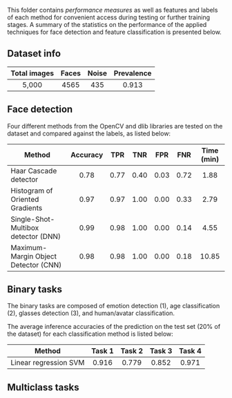 This folder contains _performance measures_ as well as features and labels of each method 
for convenient access during testing or further training stages. A summary of the statistics
on the performance of the applied techniques for face detection and feature classification 
is presented below.

## Dataset info

| Total images | Faces | Noise | Prevalence |
|:------------:|:-----:|:-----:|:----------:|
|    5,000     |  4565 |  435  |   0.913    |

## Face detection
Four different methods from the OpenCV and dlib libraries are tested on the dataset and compared against the labels, 
as listed below:

|                 Method               | Accuracy |  TPR  | TNR | FPR | FNR  | Time (min) |
| ------------------------------------ |:--------:|:-----:|:-----:|:-----:|:----:|:-----:|
| Haar Cascade detector                |   0.78   |  0.77 | 0.40 | 0.03 | 0.72 | 1.88  |
| Histogram of Oriented Gradients      |   0.97   |  0.97 | 1.00 | 0.00 | 0.33 | 2.79  |
| Single-Shot-Multibox detector (DNN)  |   0.99   |  0.98 | 1.00 | 0.00 | 0.14 | 4.55  |
| Maximum-Margin Object Detector (CNN) |   0.98   |  0.98 | 1.00 | 0.00 | 0.18 | 10.85 |


## Binary tasks

The binary tasks are composed of emotion detection (1), age classification (2), glasses detection (3), and human/avatar classification.

The average inference accuracies of the prediction on the test set (20% of the dataset) for each classification method is listed below:

|                 Method               | Task 1 |  Task 2 | Task 3 | Task 4 |
| ------------------------------------ |:--------:|:-----:|:-----:|:-----:|
| Linear regression SVM                |   0.916   |  0.779 | 0.852 | 0.971 |

## Multiclass tasks
